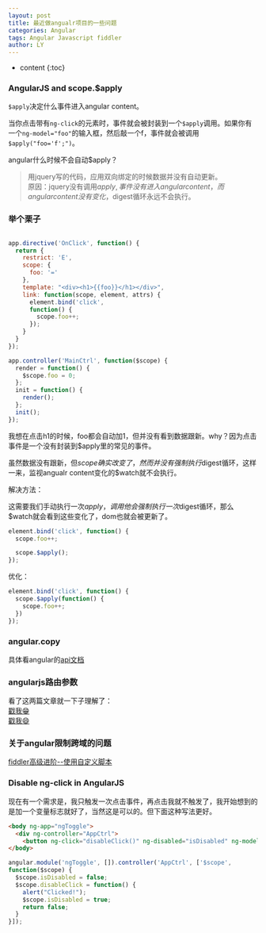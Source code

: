 ```yaml
---
layout: post
title: 最近做angualr项目的一些问题
categories: Angular
tags: Angular Javascript fiddler
author: LY
---
```


* content
{:toc}

### AngularJS and scope.$apply    

`$apply`决定什么事件进入angular content。  

当你点击带有`ng-click`的元素时，事件就会被封装到一个`$apply`调用。如果你有一个`ng-model="foo"`的输入框，然后敲一个f，事件就会被调用`$apply("foo='f';")`。  

angular什么时候不会自动$apply？  

> 用jquery写的代码，应用双向绑定的时候数据并没有自动更新。   
> 原因：jquery没有调用$apply,事件没有进入angular content，而angular content没有变化，$digest循环永远不会执行。 






### 举个栗子  
```js

app.directive('OnClick', function() {
  return {
    restrict: 'E',
    scope: {
      foo: '='
    },
    template: "<div><h1>{{foo}}</h1></div>",
    link: function(scope, element, attrs) {
      element.bind('click',
      function() {
        scope.foo++;
      });
    }
  }
});

app.controller('MainCtrl', function($scope) {
  render = function() {
    $scope.foo = 0;
  };
  init = function() {
    render();
  };
  init();
});
``` 

我想在点击h1的时候，foo都会自动加1，但并没有看到数据跟新。why？因为点击事件是一个没有封装到$apply里的常见的事件。  

虽然数据没有跟新，但$scope确实改变了，然而并没有强制执行$digest循环，这样一来，监视angualr content变化的$watch就不会执行。

解决方法：  

这需要我们手动执行一次$apply，调用他会强制执行一次$digest循环，那么$watch就会看到这些变化了，dom也就会被更新了。  

```javascript
element.bind('click', function() {
  scope.foo++;

  scope.$apply();
});
```  

优化：  

```javascript
element.bind('click', function() {
  scope.$apply(function() {
    scope.foo++;
  })
});
```  

### angular.copy  

具体看angular的[api文档](https://docs.angularjs.org/api/ng/function/angular.copy)  

### angularjs路由参数  

看了这两篇文章就一下子理解了：  
[戳我😁](http://www.cnblogs.com/kavlez/p/4293261.html)  
[戳我😄](http://www.zouyesheng.com/angular.html#toc36)  

### 关于angular限制跨域的问题
  
[fiddler高级进阶--使用自定义脚本](http://www.html-js.com/article/The-frontend-tool-Fiddler-senior-advanced--using-a-custom-script-to-achieve-cross-domain-and-by-the-port-or-changing-directory-hosts)  

### Disable ng-click in AngularJS

现在有一个需求是，我只触发一次点击事件，再点击我就不触发了，我开始想到的是加一个变量标志就好了，当然这是可以的。但下面这种写法更好。 

```html
<body ng-app="ngToggle">
  <div ng-controller="AppCtrl">
    <button ng-click="disableClick()" ng-disabled="isDisabled" ng-model="isDisabled">Disable ng-click</button></div>
</body>
```

```javascript
angular.module('ngToggle', []).controller('AppCtrl', ['$scope',
function($scope) {
  $scope.isDisabled = false;
  $scope.disableClick = function() {
    alert("Clicked!");
    $scope.isDisabled = true;
    return false;
  }
}]);
```  

	



